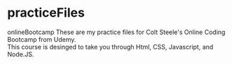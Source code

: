 # practiceFiles
onlineBootcamp
These are my practice files for Colt Steele's Online Coding Bootcamp from Udemy.  
This course is desinged to take you through Html, CSS, Javascript, and Node.JS.
